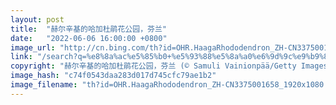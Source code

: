 ```yaml
---
layout: post
title:  "赫尔辛基的哈加杜鹃花公园，芬兰"
date:   "2022-06-06 16:00:00 +0800"
image_url: "http://cn.bing.com/th?id=OHR.HaagaRhododendron_ZH-CN3375001658_1920x1080.jpg&rf=LaDigue_1920x1080.jpg&pid=hp"
link: "/search?q=%e8%8a%ac%e5%85%b0+%e5%93%88%e5%8a%a0%e6%9d%9c%e9%b9%83%e8%8a%b1%e5%85%ac%e5%9b%ad&FORM=hpcapt&mkt=zh-cn"
copyright: "赫尔辛基的哈加杜鹃花公园，芬兰 (© Samuli Vainionpää/Getty Images)"
image_hash: "c74f0543daa283d017d745cfc79ae1b2"
image_filename: "th?id=OHR.HaagaRhododendron_ZH-CN3375001658_1920x1080.jpg&rf=LaDigue_1920x1080.jpg&pid=hp"
---
```

